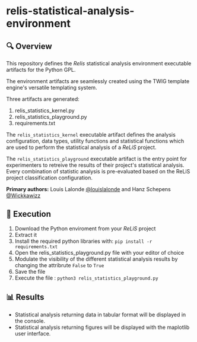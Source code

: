 # relis-statistical-analysis-environment

## 🔍 Overview

This repository defines the *Relis* statistical analysis environment executable artifacts for the Python GPL.

The environment artifacts are seamlessly created using the TWIG template engine's versatile templating system.

Three artifacts are generated:

1. relis_statistics_kernel.py
2. relis_statistics_playground.py
3. requirements.txt

The `relis_statistics_kernel` executable artifact defines the analysis configuration, data types, utility functions and statistical functions which are used to perform the statistical analysis of a *ReLiS* project.  

The `relis_statistics_playground` executable artifact is the entry point for experimenters to retreive the results of their project's statistical analysis. Every combination of statistic analysis is pre-evaluated based on the ReLiS project classification configuration.

**Primary authors:** Louis Lalonde [@louislalonde](https://github.com/LouisLalonde) and Hanz Schepens [@Wickkawizz](https://github.com/Wickkawizz)

## 🚀 Execution

1. Download the Python enviroment from your *ReLiS* project
2. Extract it
3. Install the required python libraries with: `pip install -r requirements.txt`
4. Open the relis_statistics_playground.py file with your editor of choice
5. Modulate the visibility of the different statistical analysis results by changing the attribrute `False` to `True`
6. Save the file
7. Execute the file : `python3 relis_statistics_playground.py`

## 📊 Results
- Statistical analysis returning data in tabular format will be displayed in the console.
- Statistical analysis returning figures will be displayed with the maplotlib user interface.
